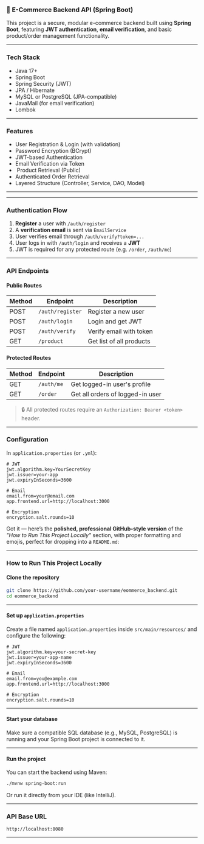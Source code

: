 ### 🛒 E-Commerce Backend API (Spring Boot)

This project is a secure, modular e-commerce backend built using **Spring Boot**, featuring **JWT authentication**, **email verification**, and basic product/order management functionality.

---

###  Tech Stack

- Java 17+
- Spring Boot
- Spring Security (JWT)
- JPA / Hibernate
- MySQL or PostgreSQL (JPA-compatible)
- JavaMail (for email verification)
- Lombok

---

###  Features

-  User Registration & Login (with validation)
-  Password Encryption (BCrypt)
-  JWT-based Authentication
-  Email Verification via Token
- ️ Product Retrieval (Public)
-  Authenticated Order Retrieval
-  Layered Structure (Controller, Service, DAO, Model)

---

---

### Authentication Flow

1. **Register** a user with `/auth/register`
2. A **verification email** is sent via `EmailService`
3. User verifies email through `/auth/verify?token=...`
4. User logs in with `/auth/login` and receives a **JWT**
5. JWT is required for any protected route (e.g. `/order`, `/auth/me`)

---

###  API Endpoints

####  Public Routes

| Method | Endpoint          | Description                    |
|--------|-------------------|--------------------------------|
| POST   | `/auth/register`  | Register a new user            |
| POST   | `/auth/login`     | Login and get JWT              |
| POST   | `/auth/verify`    | Verify email with token        |
| GET    | `/product`        | Get list of all products       |

####  Protected Routes

| Method | Endpoint         | Description                      |
|--------|------------------|----------------------------------|
| GET    | `/auth/me`       | Get logged-in user's profile     |
| GET    | `/order`         | Get all orders of logged-in user |

> 🔒 All protected routes require an `Authorization: Bearer <token>` header.

---

### Configuration

In `application.properties` (or `.yml`):

```properties
# JWT
jwt.algorithm.key=YourSecretKey
jwt.issuer=your-app
jwt.expiryInSeconds=3600

# Email
email.from=your@email.com
app.frontend.url=http://localhost:3000

# Encryption
encryption.salt.rounds=10
```

Got it — here’s the **polished, professional GitHub-style version** of the *"How to Run This Project Locally"* section, with proper formatting and emojis, perfect for dropping into a `README.md`:

---

### How to Run This Project Locally


#### Clone the repository

```bash
git clone https://github.com/your-username/eommerce_backend.git
cd eommerce_backend
```

---

#### Set up `application.properties`

Create a file named `application.properties` inside `src/main/resources/` and configure the following:

```properties
# JWT
jwt.algorithm.key=your-secret-key
jwt.issuer=your-app-name
jwt.expiryInSeconds=3600

# Email
email.from=you@example.com
app.frontend.url=http://localhost:3000

# Encryption
encryption.salt.rounds=10
```

---

#### Start your database

Make sure a compatible SQL database (e.g., MySQL, PostgreSQL) is running and your Spring Boot project is connected to it.

---

#### Run the project

You can start the backend using Maven:

```bash
./mvnw spring-boot:run
```

Or run it directly from your IDE (like IntelliJ).

---

###  API Base URL

```
http://localhost:8080
```

---

